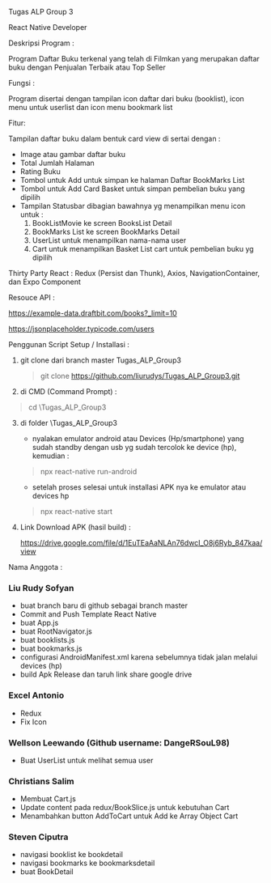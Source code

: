 Tugas ALP Group 3

React Native Developer

Deskripsi Program :

Program Daftar Buku terkenal yang telah di Filmkan yang merupakan daftar buku dengan Penjualan Terbaik atau Top Seller

Fungsi :

Program disertai dengan tampilan icon daftar dari buku (booklist), icon menu untuk userlist dan icon menu bookmark list 

Fitur:

Tampilan daftar buku dalam bentuk card view di sertai dengan : 
* Image atau gambar daftar buku 
* Total Jumlah Halaman
* Rating Buku
* Tombol untuk Add untuk simpan ke halaman Daftar BookMarks List
* Tombol untuk Add Card Basket untuk simpan pembelian buku yang dipilih
* Tampilan Statusbar dibagian bawahnya yg menampilkan menu icon untuk : 
  1. BookListMovie ke screen BooksList Detail
  2. BookMarks List ke screen BookMarks Detail
  3. UserList untuk menampilkan nama-nama user
  4. Cart untuk menampilkan Basket List cart untuk pembelian buku yg dipilih
  
Thirty Party React : 
Redux (Persist dan Thunk), Axios, NavigationContainer, dan Expo Component

Resouce API : 

https://example-data.draftbit.com/books?_limit=10

https://jsonplaceholder.typicode.com/users

Penggunan Script Setup / Installasi :

1. git clone dari branch master Tugas_ALP_Group3
    
   > git clone https://github.com/liurudys/Tugas_ALP_Group3.git

2. di CMD  (Command Prompt) :
   
  > cd \Tugas_ALP_Group3
   
3. di folder \Tugas_ALP_Group3  
   
   * nyalakan emulator android atau Devices (Hp/smartphone) yang sudah standby dengan usb yg sudah tercolok ke device (hp), kemudian :
  
   > npx react-native run-android

   * setelah proses selesai untuk installasi APK nya ke emulator atau devices hp

   > npx react-native start

4. Link Download APK (hasil build) :

   https://drive.google.com/file/d/1EuTEaAaNLAn76dwcI_O8j6Ryb_847kaa/view

Nama Anggota : 

### Liu Rudy Sofyan
- buat branch baru di github sebagai branch master
- Commit and Push Template React Native
- buat App.js
- buat RootNavigator.js
- buat booklists.js
- buat bookmarks.js
- configurasi AndroidManifest.xml karena sebelumnya tidak jalan melalui devices (hp)
- build Apk Release dan taruh link share google drive

### Excel Antonio
- Redux
- Fix Icon

### Wellson Leewando (Github username: DangeRSouL98)
- Buat UserList untuk melihat semua user

### Christians Salim
- Membuat Cart.js
- Update content pada redux/BookSlice.js untuk kebutuhan Cart
- Menambahkan button AddToCart untuk Add ke Array Object Cart

### Steven Ciputra
- navigasi booklist ke bookdetail
- navigasi bookmarks ke bookmarksdetail
- buat BookDetail
